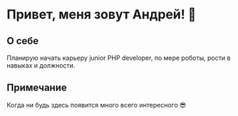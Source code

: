 # Привет, меня зовут Андрей! 👋

## О себе

Планирую начать карьеру junior PHP developer, по мере роботы, рости в навыках и должности.

## Примечание

Когда ни будь здесь появится много всего интересного 😎



